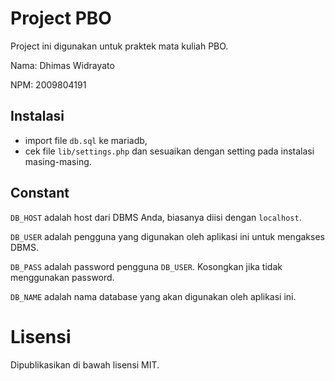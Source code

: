 # Project PBO

Project ini digunakan untuk praktek mata kuliah PBO.

Nama: Dhimas Widrayato

NPM: 2009804191

## Instalasi

- import file `db.sql` ke mariadb,
- cek file `lib/settings.php` dan sesuaikan dengan setting pada instalasi masing-masing.

## Constant

`DB_HOST` adalah host dari DBMS Anda, biasanya diisi dengan `localhost`.

`DB_USER` adalah pengguna yang digunakan oleh aplikasi ini untuk mengakses DBMS.

`DB_PASS` adalah password pengguna `DB_USER`. Kosongkan jika tidak menggunakan password.

`DB_NAME` adalah nama database yang akan digunakan oleh aplikasi ini.

# Lisensi

Dipublikasikan di bawah lisensi MIT.
